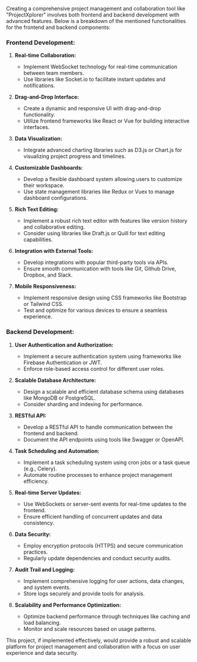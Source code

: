 Creating a comprehensive project management and collaboration tool like "ProjectXplorer" involves both frontend and backend development with advanced features. Below is a breakdown of the mentioned functionalities for the frontend and backend components:

### Frontend Development:

1. **Real-time Collaboration:**

   - Implement WebSocket technology for real-time communication between team members.
   - Use libraries like Socket.io to facilitate instant updates and notifications.

2. **Drag-and-Drop Interface:**

   - Create a dynamic and responsive UI with drag-and-drop functionality.
   - Utilize frontend frameworks like React or Vue for building interactive interfaces.

3. **Data Visualization:**

   - Integrate advanced charting libraries such as D3.js or Chart.js for visualizing project progress and timelines.

4. **Customizable Dashboards:**

   - Develop a flexible dashboard system allowing users to customize their workspace.
   - Use state management libraries like Redux or Vuex to manage dashboard configurations.

5. **Rich Text Editing:**

   - Implement a robust rich text editor with features like version history and collaborative editing.
   - Consider using libraries like Draft.js or Quill for text editing capabilities.

6. **Integration with External Tools:**

   - Develop integrations with popular third-party tools via APIs.
   - Ensure smooth communication with tools like Git, Github Drive, Dropbox, and Slack.

7. **Mobile Responsiveness:**
   - Implement responsive design using CSS frameworks like Bootstrap or Tailwind CSS.
   - Test and optimize for various devices to ensure a seamless experience.

### Backend Development:

1. **User Authentication and Authorization:**

   - Implement a secure authentication system using frameworks like Firebase Authentication or JWT.
   - Enforce role-based access control for different user roles.

2. **Scalable Database Architecture:**

   - Design a scalable and efficient database schema using databases like MongoDB or PostgreSQL.
   - Consider sharding and indexing for performance.

3. **RESTful API:**

   - Develop a RESTful API to handle communication between the frontend and backend.
   - Document the API endpoints using tools like Swagger or OpenAPI.

4. **Task Scheduling and Automation:**

   - Implement a task scheduling system using cron jobs or a task queue (e.g., Celery).
   - Automate routine processes to enhance project management efficiency.

5. **Real-time Server Updates:**

   - Use WebSockets or server-sent events for real-time updates to the frontend.
   - Ensure efficient handling of concurrent updates and data consistency.

6. **Data Security:**

   - Employ encryption protocols (HTTPS) and secure communication practices.
   - Regularly update dependencies and conduct security audits.

7. **Audit Trail and Logging:**

   - Implement comprehensive logging for user actions, data changes, and system events.
   - Store logs securely and provide tools for analysis.

8. **Scalability and Performance Optimization:**
   - Optimize backend performance through techniques like caching and load balancing.
   - Monitor and scale resources based on usage patterns.

This project, if implemented effectively, would provide a robust and scalable platform for project management and collaboration with a focus on user experience and data security.
